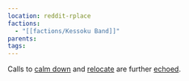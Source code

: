 ```yaml
---
location: reddit-rplace
factions:
  - "[[factions/Kessoku Band]]"
parents: 
tags: 
---
```

Calls to [calm down](https://discord.com/channels/1093664259273130084/1131230952119615600/1131577066152796211) and [relocate](https://discord.com/channels/1093664259273130084/1131230952119615600/1131577095923978400) are further [echoed](https://discord.com/channels/1093664259273130084/1131230952119615600/1131577109538676866).
